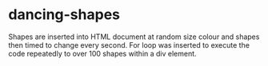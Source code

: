 # dancing-shapes
Shapes are inserted into HTML document at random size colour and shapes then timed to change every second. For loop was inserted to execute the code repeatedly to over 100 shapes within a div element.
